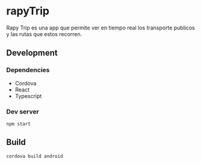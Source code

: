 # rapyTrip

Rapy Trip es una app que permite ver en tiempo real los transporte publicos y las rutas que estos recorren.

## Development

### Dependencies
- Cordova
- React
- Typescript

### Dev server
```
npm start
```


## Build 
```
cordova build android
```
